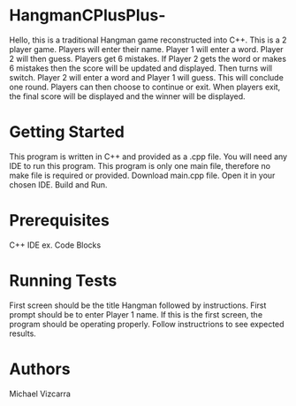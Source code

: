 # HangmanCPlusPlus-
Hello, this is a traditional Hangman game reconstructed into C++. This is a 2 player game. Players will enter their name. Player 1 will enter a word. Player 2 will then guess. Players get 6 mistakes. If Player 2 gets the word or makes 6 mistakes then the score will be updated and displayed. Then turns will switch. Player 2 will enter a word and Player 1 will guess. This will conclude one round. Players can then choose to continue or exit. When players exit, the final score will be displayed and the winner will be displayed.

# Getting Started
This program is written in C++ and provided as a .cpp file. You will need any IDE to run this program. This program is only one main file, therefore no make file is required or provided. Download main.cpp file. Open it in your chosen IDE. Build and Run.

# Prerequisites
C++ IDE
  ex. Code Blocks

# Running Tests
First screen should be the title Hangman followed by instructions. First prompt should be to enter Player 1 name. If this is the first screen, the program should be operating properly. Follow instructrions to see expected results.

# Authors
Michael Vizcarra

